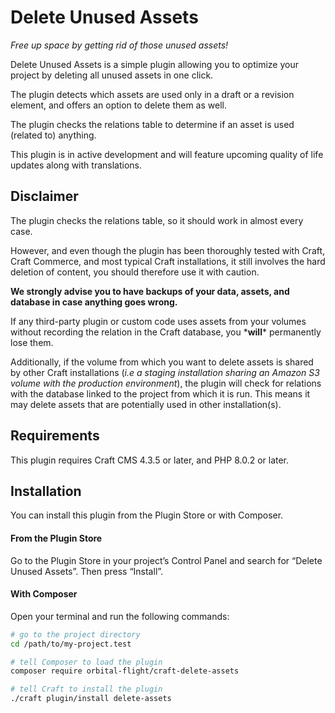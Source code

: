 # Delete Unused Assets

*Free up space by getting rid of those unused assets!*

Delete Unused Assets is a simple plugin allowing you to optimize your project by deleting all unused assets in one click.

The plugin detects which assets are used only in a draft or a revision element, and offers an option to delete them as well.

The plugin checks the relations table to determine if an asset is used (related to) anything.

This plugin is in active development and will feature upcoming quality of life updates along with translations.

## Disclaimer
The plugin checks the relations table, so it should work in almost every case.

However, and even though the plugin has been thoroughly tested with Craft, Craft Commerce, and most typical Craft installations, it still involves the hard deletion of content, you should therefore use it with caution. 

**We strongly advise you to have backups of your data, assets, and database in case anything goes wrong.**

If any third-party plugin or custom code uses assets from your volumes without recording the relation in the Craft database, you \***will**\* permanently lose them.

Additionally, if the volume from which you want to delete assets is shared by other Craft installations (*i.e a staging installation sharing an Amazon S3 volume with the production environment*), the plugin will check for relations with the database linked to the project from which it is run. 
This means it may delete assets that are potentially used in other installation(s).

## Requirements

This plugin requires Craft CMS 4.3.5 or later, and PHP 8.0.2 or later.

## Installation

You can install this plugin from the Plugin Store or with Composer.

#### From the Plugin Store

Go to the Plugin Store in your project’s Control Panel and search for “Delete Unused Assets”. Then press “Install”.

#### With Composer

Open your terminal and run the following commands:

```bash
# go to the project directory
cd /path/to/my-project.test

# tell Composer to load the plugin
composer require orbital-flight/craft-delete-assets

# tell Craft to install the plugin
./craft plugin/install delete-assets
```

